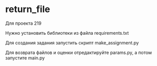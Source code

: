 # return_file
Для проекта 219

Нужно установить библиотеки из файла requirements.txt

Для создания задания запустить скрипт make_assignment.py

Для возврата файлов и оценки отредактируйте params.py, а потом запустите main.py
